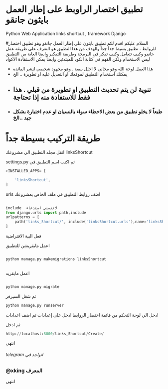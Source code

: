 # تطبيق اختصار الراوبط  على إطار العمل  بايثون  جانقو 
Python Web Application links shortcut ,  framework Django

#السلام عليكم
اقدم لكم تطبيق بايثون على إطار العمل جانغو وهو تطبيق اختصار للروابط  . تطبيق بسيط جداً جداً والهدف من هذا التطبيق هو التعرف على طريقة عمل جانقو وكيف تتعامل وكيف تفكر في البرمجة وطريقة التفكير 
وايضا الغاية من التطبيق ليس الاستخدام ولكن الفهم  في كتابة الكود  للمبتدئين وايضاً يمكن الاستفادة الاكواد 

- هذا العمل لوجة الله   وهو مجاني  لا احلل ببيعة . وهو مجهود شخصي لنشر الفائدة
- يمكنك استخدام التطبيق لموقعك او التعديل عليه او تطويرة .. الخ
- ## تنوية لن يتم تحديث التطبيق او تطويرة من قبلي . هذا فقط للاستفادة منه إذا تحتاجة 
- ### طبعاً لا يخلو تطبيق من بعض الاخطاء سواء بالنسيان او عدم اختبارة بشكل جيد ..الخ 


# طريقة التركيب بسيطة جداً 

انقل مجلد التطبيق
 الي مشروعك linksShortcut 
 
settings.py ثم  اكتب اسم التطبيق في 
```python
>INSTALLED_APPS= [

	'linksShortcut',
]
```
urls اضف روابط التطبيق في ملف  الخاص بمشروعك

```python
    
include  لاتنسنى استدعاء   
from django.urls import path,include
urlpatterns = [
    path('links_Shortcut/', include('linksShortcut.urls'),name='linksShortcut'),
]

```
فعل البية الافتراضية

اعمل مايقريشن للتطبيق 

```python

python manage.py makemigrations linksShortcut
 
```


اعمل مايقريد

```python

python manage.py migrate

```
ثم شغل السيرفر 


```python
python manage.py runserver
```

ادخل الي لوحة التحكم من قائمة اختصار الروابط   ادخل على إعدادات
 ثم اضف اعدادات  
 
ثم ادخل 

```python
http://localhost:8000/links_Shortcut/Create/
```

انتهى 

######   telegram اتواجد في                                                                                                                                                      
###   @xking المعرف    


انتهى 
